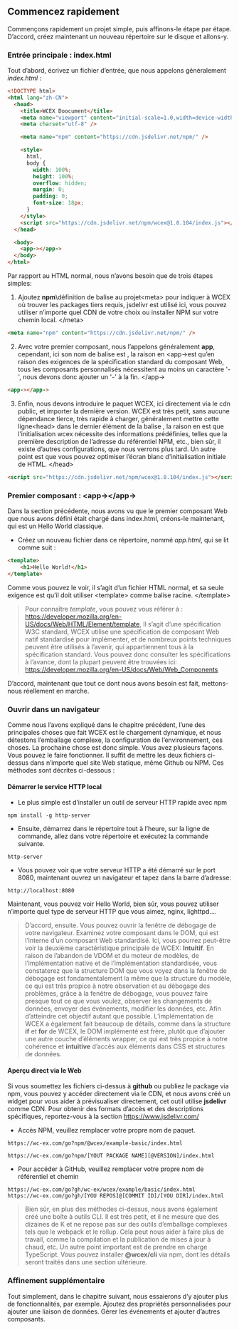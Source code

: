 <!--DESC: {"icon":"sports_score"} -->

## Commencez rapidement

Commençons rapidement un projet simple, puis affinons-le étape par étape. D’accord, créez maintenant un nouveau répertoire sur le disque et allons-y.

### Entrée principale : index.html

Tout d’abord, écrivez un fichier d’entrée, que nous appelons généralement _index.html_ :

```html
<!DOCTYPE html>
<html lang="zh-CN">
  <head>
    <title>WCEX Doocument</title>
    <meta name="viewport" content="initial-scale=1.0,width=device-width" />
    <meta charset="utf-8" />

    <meta name="npm" content="https://cdn.jsdelivr.net/npm/" />

    <style>
      html,
      body {
        width: 100%;
        height: 100%;
        overflow: hidden;
        margin: 0;
        padding: 0;
        font-size: 18px;
      }
    </style>
    <script src="https://cdn.jsdelivr.net/npm/wcex@1.8.104/index.js"></script>
  </head>

  <body>
    <app-></app->
  </body>
</html>
```

Par rapport au HTML normal, nous n’avons besoin que de trois étapes simples:

1. Ajoutez **npm**\définition de balise au projet<meta\> pour indiquer à WCEX où trouver les packages tiers requis, jsdelivr est utilisé ici, vous pouvez utiliser n’importe quel CDN de votre choix ou installer NPM sur votre chemin local. </meta\>

```html
<meta name="npm" content="https://cdn.jsdelivr.net/npm/" />
```

2. Avec votre premier composant, nous l’appelons généralement **app**, cependant, ici son nom de balise est \, la raison en <app-\>est qu’en raison des exigences de la spécification standard du composant Web, tous les composants personnalisés nécessitent au moins un caractère '-', nous devons donc ajouter un '-' à la fin. </app-\>

```html
<app-></app->
```

3. Enfin, nous devons introduire le paquet WCEX, ici directement via le cdn public, et importer la dernière version. WCEX est très petit, sans aucune dépendance tierce, très rapide à charger, généralement mettre cette ligne<head\> dans le dernier élément de la balise \, la raison en est que l’initialisation wcex nécessite des informations prédéfinies, telles que la première description de l’adresse du référentiel NPM, etc., bien sûr, il existe d’autres configurations, que nous verrons plus tard. Un autre point est que vous pouvez optimiser l’écran blanc d’initialisation initiale de HTML. </head\>

```html
<script src="https://cdn.jsdelivr.net/npm/wcex@1.8.104/index.js"></script>
```

### Premier composant : **\<app-\>**</app-\>

Dans la section précédente, nous avons vu que le premier composant Web que nous avons défini était chargé dans index.html, créons-le maintenant, qui est un Hello World classique.

- Créez un nouveau fichier dans ce répertoire, nommé _app.html_, qui se lit comme suit :

```html
<template>
    <h1>Hello World!</h1>
</template>

```
Comme vous pouvez le voir, il s’agit d’un fichier HTML normal, et sa seule exigence est qu’il doit utiliser \<template\> comme balise racine. </template\>

> Pour connaître _template_, vous pouvez vous référer à : https://developer.mozilla.org/en-US/docs/Web/HTML/Element/template, Il s’agit d’une spécification W3C standard, WCEX utilise une spécification de composant Web natif standardisé pour implémenter, et de nombreux points techniques peuvent être utilisés à l’avenir, qui appartiennent tous à la spécification standard. Vous pouvez donc consulter les spécifications à l’avance, dont la plupart peuvent être trouvées ici: https://developer.mozilla.org/en-US/docs/Web/Web_Components

D’accord, maintenant que tout ce dont nous avons besoin est fait, mettons-nous réellement en marche.

### Ouvrir dans un navigateur
Comme nous l’avons expliqué dans le chapitre précédent, l’une des principales choses que fait WCEX est le chargement dynamique, et nous détestons l’emballage complexe, la configuration de l’environnement, ces choses. La prochaine chose est donc simple. Vous avez plusieurs façons. Vous pouvez le faire fonctionner. Il suffit de mettre les deux fichiers ci-dessus dans n’importe quel site Web statique, même Github ou NPM. Ces méthodes sont décrites ci-dessous :

#### Démarrer le service HTTP local
- Le plus simple est d’installer un outil de serveur HTTP rapide avec npm
```shell
npm install -g http-server
```
- Ensuite, démarrez dans le répertoire tout à l’heure, sur la ligne de commande, allez dans votre répertoire et exécutez la commande suivante.
```shell
http-server
```
- Vous pouvez voir que votre serveur HTTP a été démarré sur le port 8080, maintenant ouvrez un navigateur et tapez dans la barre d’adresse:
```
http://localhost:8080
```
Maintenant, vous pouvez voir Hello World, bien sûr, vous pouvez utiliser n’importe quel type de serveur HTTP que vous aimez, nginx, lighttpd....

> D’accord, ensuite. Vous pouvez ouvrir la fenêtre de débogage de votre navigateur. Examinez votre composant dans le DOM, qui est l’interne d’un composant Web standardisé. Ici, vous pourrez peut-être voir la deuxième caractéristique principale de WCEX: **Intuitif**. En raison de l’abandon de VDOM et du moteur de modèles, de l’implémentation native et de l’implémentation standardisée, vous constaterez que la structure DOM que vous voyez dans la fenêtre de débogage est fondamentalement la même que la structure du modèle, ce qui est très propice à notre observation et au débogage des problèmes, grâce à la fenêtre de débogage, vous pouvez faire presque tout ce que vous voulez, observer les changements de données, envoyer des événements, modifier les données, etc. Afin d’atteindre cet objectif autant que possible. L’implémentation de WCEX a également fait beaucoup de détails, comme dans la structure **if** et **for** de WCEX, le DOM implémenté est frère, plutôt que d’ajouter une autre couche d’éléments wrapper, ce qui est très propice à notre cohérence et **intuitive** d’accès aux éléments dans CSS et structures de données.

#### Aperçu direct via le Web
Si vous soumettez les fichiers ci-dessus à **github** ou publiez le package via npm, vous pouvez y accéder directement via le CDN, et nous avons créé un widget pour vous aider à prévisualiser directement, cet outil utilise **jsdelivr** comme CDN.
Pour obtenir des formats d’accès et des descriptions spécifiques, reportez-vous à la section https://www.jsdelivr.com/

- Accès NPM, veuillez remplacer votre propre nom de paquet.
```
https://wc-ex.com/go?npm/@wcex/example-basic/index.html

https://wc-ex.com/go?npm/[YOUT PACKAGE NAME][@VERSION]/index.html

```
- Pour accéder à GitHub, veuillez remplacer votre propre nom de référentiel et chemin

```
https://wc-ex.com/go?gh/wc-ex/wcex/example/basic/index.html
https://wc-ex.com/go?gh/[YOU REPOS]@[COMMIT ID]/[YOU DIR]/index.html
```

> Bien sûr, en plus des méthodes ci-dessus, nous avons également créé une boîte à outils CLI. Il est très petit, et il ne mesure que des dizaines de K et ne repose pas sur des outils d’emballage complexes tels que le webpack et le rollup. Cela peut nous aider à faire plus de travail, comme la compilation et la publication de mises à jour à chaud, etc. Un autre point important est de prendre en charge TypeScript. Vous pouvez installer **@wcex/cli** via npm, dont les détails seront traités dans une section ultérieure.

### Affinement supplémentaire
Tout simplement, dans le chapitre suivant, nous essaierons d’y ajouter plus de fonctionnalités, par exemple. Ajoutez des propriétés personnalisées pour ajouter une liaison de données. Gérer les événements et ajouter d’autres composants.

